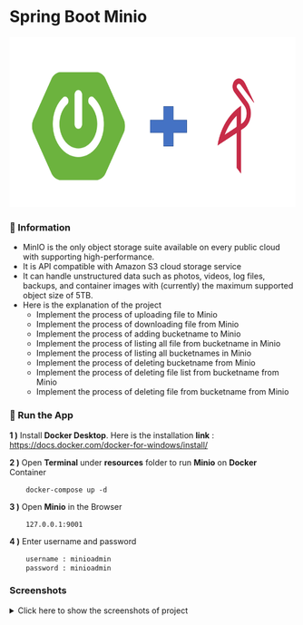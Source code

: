 # Spring Boot Minio

<img src="screenshots/springboot_minio.png" alt="Main Information" width="800" height="300">

### 📖 Information

<ul style="list-style-type:disc">
  <li>MinIO is the only object storage suite available on
      every public cloud with supporting high-performance.</li>
  <li>It is API compatible with Amazon S3 cloud storage service</li>    
  <li>It can handle unstructured data such as photos, videos, log files, backups, and container images with (currently) the maximum supported object size of 5TB.</li>
  <li>Here is the explanation of the project
      <ul>
        <li>Implement the process of uploading file to Minio</li>
        <li>Implement the process of downloading file from Minio</li>
        <li>Implement the process of adding bucketname to Minio</li>
        <li>Implement the process of listing all file from bucketname in Minio</li>
        <li>Implement the process of listing all bucketnames in Minio</li>
        <li>Implement the process of deleting bucketname from Minio</li>
        <li>Implement the process of deleting file list from bucketname from Minio</li>
        <li>Implement the process of deleting file from bucketname from Minio</li>
      </ul>
  </li>
</ul>

### 🔨 Run the App

<b>1 )</b> Install <b>Docker Desktop</b>. Here is the installation <b>link</b> : https://docs.docker.com/docker-for-windows/install/

<b>2 )</b> Open <b>Terminal</b> under <b>resources</b> folder to run <b>Minio</b> on <b>Docker</b> Container
```
    docker-compose up -d
```
<b>3 )</b> Open <b>Minio</b> in the Browser 
```
    127.0.0.1:9001
```
<b>4 )</b> Enter username and password 
```
    username : minioadmin
    password : minioadmin
```

### Screenshots

<details>
<summary>Click here to show the screenshots of project</summary>
    <p> Figure 1 </p>
    <img src ="screenshots/screenshot_1.PNG">
    <p> Figure 2 </p>
    <img src ="screenshots/screenshot_2.PNG">
    <p> Figure 3 </p>
    <img src ="screenshots/screenshot_3.PNG">
    <p> Figure 4 </p>
    <img src ="screenshots/screenshot_4.PNG">
    <p> Figure 5 </p>
    <img src ="screenshots/screenshot_5.PNG">
    <p> Figure 6 </p>
    <img src ="screenshots/screenshot_6.PNG">
    <p> Figure 7 </p>
    <img src ="screenshots/screenshot_7.PNG">
    <p> Figure 8 </p>
    <img src ="screenshots/screenshot_8.PNG">
    <p> Figure 9 </p>
    <img src ="screenshots/screenshot_9.PNG">
    <p> Figure 10 </p>
    <img src ="screenshots/screenshot_10.PNG">
    <p> Figure 11 </p>
    <img src ="screenshots/screenshot_11.PNG">
    <p> Figure 12 </p>
    <img src ="screenshots/screenshot_12.PNG">
    <p> Figure 13 </p>
    <img src ="screenshots/screenshot_13.PNG">
    <p> Figure 14 </p>
    <img src ="screenshots/screenshot_14.PNG">
    <p> Figure 15 </p>
    <img src ="screenshots/screenshot_15.PNG">
    <p> Figure 16 </p>
    <img src ="screenshots/screenshot_16.PNG">
    <p> Figure 17 </p>
    <img src ="screenshots/screenshot_17.PNG">
    <p> Figure 18 </p>
    <img src ="screenshots/screenshot_18.PNG">
    <p> Figure 19 </p>
    <img src ="screenshots/screenshot_19.PNG">
    <p> Figure 20 </p>
    <img src ="screenshots/screenshot_20.PNG">
</details>